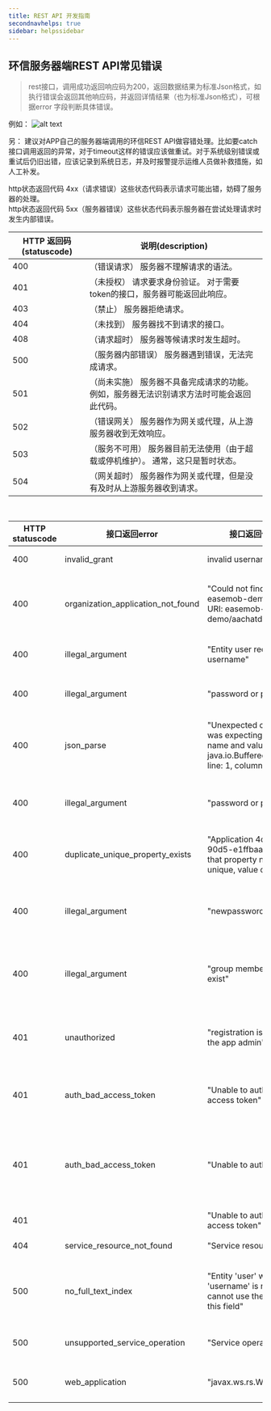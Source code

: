 ```yaml
---
title: REST API 开发指南
secondnavhelps: true
sidebar: helpssidebar
---
```


## 环信服务器端REST API常见错误



>rest接口，调用成功返回响应码为200，返回数据结果为标准Json格式，如执行错误会返回其他响应码，并返回详情结果（也为标准Json格式），可根据error 字段判断具体错误。

例如： ![alt text](/response_icon.jpg "Response icon")

另：
建议对APP自己的服务器端调用的环信REST API做容错处理。比如要catch接口调用返回的异常，对于timeout这样的错误应该做重试。对于系统级别错误或重试后仍旧出错，应该记录到系统日志，并及时报警提示运维人员做补救措施，如人工补发。


http状态返回代码 4xx（请求错误）这些状态代码表示请求可能出错，妨碍了服务器的处理。
<br/>
http状态返回代码 5xx（服务器错误）这些状态代码表示服务器在尝试处理请求时发生内部错误。

|HTTP 返回码(statuscode)|说明(description)|
|---------------|------------|
|400 |（错误请求） 服务器不理解请求的语法。|
|401|（未授权） 请求要求身份验证。 对于需要token的接口，服务器可能返回此响应。|
|403|（禁止） 服务器拒绝请求。|
|404|（未找到） 服务器找不到请求的接口。|
|408|（请求超时）  服务器等候请求时发生超时。|
|500|（服务器内部错误）  服务器遇到错误，无法完成请求。|
|501|（尚未实施） 服务器不具备完成请求的功能。 例如，服务器无法识别请求方法时可能会返回此代码。|
|502|（错误网关） 服务器作为网关或代理，从上游服务器收到无效响应。|
|503|（服务不可用） 服务器目前无法使用（由于超载或停机维护）。 通常，这只是暂时状态。|
|504|（网关超时） 服务器作为网关或代理，但是没有及时从上游服务器收到请求。|


<br/>

| HTTP statuscode  | 接口返回error  | 接口返回值 error_description   |   可能原因 |
|--------------|-----|----------------|--------------------------|
| 400      | invalid_grant| invalid username or password | 用户名或者密码输入错误|
| 400        | organization_application_not_found | "Could not find application for easemob-demo/aachatdemoui from URI: easemob-demo/aachatdemoui/users" | 找不到aachatdemoui对应的app, 可能是URL写错了 |
| 400        | illegal_argument | "Entity user requires a property named username" |  创建用户请求体未提供"username" |
| 400        | illegal_argument | "password or pin must provided" | 创建用户请求体未提供"password" |
| 400        | json_parse | "Unexpected character ('=' (code 61)): was expecting a colon to separate field name and value\n at [Source: java.io.BufferedInputStream@170e3f35; line: 1, column: 23]" | 发送请求时请求体不符合标准的JSON格式,服务器无法正确解析 |
| 400        | illegal_argument | "password or pin must provided" | 注册用户时json中提供了password但是值未空字符 |
| 400       |duplicate_unique_property_exists | "Application 4d7e4ba0-dc4a-11e3-90d5-e1ffbaacdaf5Entity user requires that property named username be unique, value of dddd exists" |  用户名已存在, dddd这个用户名在该app下已经存在 |
| 400        | illegal_argument | "newpassword is required" |  修改用户密码的请求体没提供newpassword属性 |
 400        |illegal_argument | "group member username1 doesn't exist" |  批量添加群组时预加入群组的新成员username不存在 |
| 401        |unauthorized | "registration is not open, please contact the app admin" |  app的用户注册模式为授权注册,但是注册用户时请求头没带token |
| 401        |auth_bad_access_token | "Unable to authenticate due to corrupt access token" | 发送请求时使用的token错误, 注意:不是token过期 |
| 401        |auth_bad_access_token| "Unable to authenticate" | 无效token, 符合token的格式,但是该token不是接受请求的系统生成的,系统无法识别该token  |
| 401        | | "Unable to authenticate due to expired access token" | token过期  |
| 404        | service_resource_not_found | "Service resource not found" | URL指定的资源不存在 |
| 500        |no_full_text_index | "Entity 'user' with property named 'username' is not full text indexed.  You cannot use the 'contains' operand on this field" | username不支持全文索引,不可以对该字段进行contains操作 |
| 500       |unsupported_service_operation | "Service operation not supported" | 请求方式不被发送请求的URL支持 | 
| 500       |web_application |  "javax.ws.rs.WebApplicationException"  |  错误的请求, 给一个未提供的API发送了请求  | 
